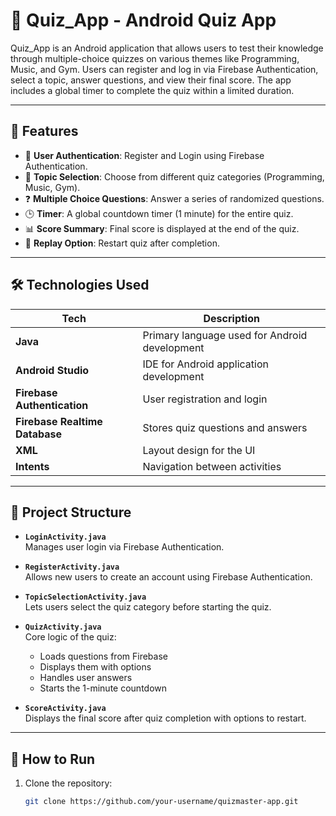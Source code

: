 # 📱 Quiz_App - Android Quiz App

Quiz_App is an Android application that allows users to test their knowledge through multiple-choice quizzes on various themes like Programming, Music, and Gym. Users can register and log in via Firebase Authentication, select a topic, answer questions, and view their final score. The app includes a global timer to complete the quiz within a limited duration.

---

## 📌 Features

- 🔐 **User Authentication**: Register and Login using Firebase Authentication.
- 🎯 **Topic Selection**: Choose from different quiz categories (Programming, Music, Gym).
- ❓ **Multiple Choice Questions**: Answer a series of randomized questions.
- 🕒 **Timer**: A global countdown timer (1 minute) for the entire quiz.
- 📊 **Score Summary**: Final score is displayed at the end of the quiz.
- 🔁 **Replay Option**: Restart quiz after completion.

---

## 🛠️ Technologies Used

| Tech | Description |
|------|-------------|
| **Java** | Primary language used for Android development |
| **Android Studio** | IDE for Android application development |
| **Firebase Authentication** | User registration and login |
| **Firebase Realtime Database** | Stores quiz questions and answers |
| **XML** | Layout design for the UI |
| **Intents** | Navigation between activities |

---

## 📂 Project Structure

- **`LoginActivity.java`**  
  Manages user login via Firebase Authentication.

- **`RegisterActivity.java`**  
  Allows new users to create an account using Firebase Authentication.

- **`TopicSelectionActivity.java`**  
  Lets users select the quiz category before starting the quiz.

- **`QuizActivity.java`**  
  Core logic of the quiz:
   - Loads questions from Firebase
   - Displays them with options
   - Handles user answers
   - Starts the 1-minute countdown

- **`ScoreActivity.java`**  
  Displays the final score after quiz completion with options to restart.

---

## 🚀 How to Run

1. Clone the repository:
   ```bash
   git clone https://github.com/your-username/quizmaster-app.git
